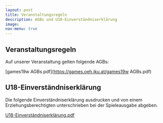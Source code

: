 ```yaml
---
layout: post
title: Veranstaltungsregeln
description: AGBs und U18-Einverständniserklärung
image: 
nav-menu: true
---
```

## Veranstaltungsregeln

Auf unserer Veranstaltung gelten folgende AGBs:

[games19w AGBs.pdf](https://games.oeh.jku.at/games19w AGBs.pdf)

## U18-Einverständniserklärung

Die folgende Einverständniserklärung ausdrucken und von einem Erziehungsberechtigten unterschrieben bei der Spieleausgabe abgeben.

[U18-Einverständniserklärung.pdf](https://games.oeh.jku.at/U18-Einverständniserklärung.pdf)
